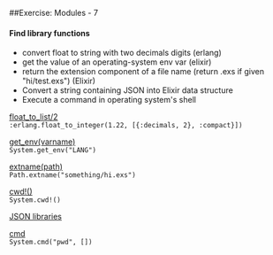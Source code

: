 ##Exercise: Modules - 7

#### Find library functions
- convert float to string with two decimals digits (erlang)
- get the value of an operating-system env var (elixir)
- return the extension component of a file name (return .exs if given
"hi/test.exs") (Elixir)
- Convert a string containing JSON into Elixir data structure
- Execute a command in operating system's shell  


[float_to_list/2](http://www.erlang.org/doc/man/erlang.html#float_to_list-2)  
`:erlang.float_to_integer(1.22, [{:decimals, 2}, :compact}])`  

[get_env(varname)](http://elixir-lang.org/docs/v1.0/elixir/System.html#get_env/1)  
`System.get_env("LANG")`  

[extname(path)](http://elixir-lang.org/docs/v1.0/elixir/Path.html#extname/1)  
`Path.extname("something/hi.exs")`  

[cwd!()](http://elixir-lang.readthedocs.org/en/new-guides/ref/master/elixir/System/#System.cwd!/0)  
`System.cwd!()`  

[JSON libraries](https://github.com/h4cc/awesome-elixir#json)  

[cmd](http://elixir-lang.org/docs/stable/elixir/System.html#cmd/3)  
`System.cmd("pwd", [])`  
